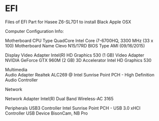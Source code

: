 # EFI
Files of EFI Part for Hasee Z6-SL7D1 to install Black Apple OSX



Computer Configuration Info:



Motherboard	
CPU Type	QuadCore Intel Core i7-6700HQ, 3300 MHz (33 x 100)
Motherboard Name	Clevo N15/17RD
BIOS Type	AMI (09/16/2015)
​	


Display	
Video Adapter	Intel(R) HD Graphics 530  (1 GB)
Video Adapter	NVIDIA GeForce GTX 960M  (2 GB)
3D Accelerator	Intel HD Graphics 530



Multimedia	
Audio Adapter	Realtek ALC269 @ Intel Sunrise Point PCH - High Definition Audio Controller



Network	

Network Adapter	Intel(R) Dual Band Wireless-AC 3165



Peripherals	
USB3 Controller	Intel Sunrise Point PCH - USB 3.0 xHCI Controller
USB Device	BisonCam, NB Pro















